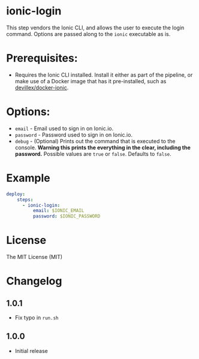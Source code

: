 # ionic-login

This step vendors the Ionic CLI, and allows the user to execute the
login command. Options are passed along to the `ionic` executable as is.

# Prerequisites:

* Requires the Ionic CLI installed. Install it either as part of the pipeline, or make use of a Docker image that has it pre-installed, such as [devillex/docker-ionic](https://hub.docker.com/r/devillex/docker-ionic/).

# Options:

* `email` - Email used to sign in on Ionic.io.
* `password` - Password used to sign in on Ionic.io.
* `debug` - (Optional) Prints out the command that is executed to the console. **Warning this prints the everything in the clear, including the password.** Possible values are `true` or `false`. Defaults to `false`.

# Example

```yml
deploy:
    steps:
      - ionic-login:
          email: $IONIC_EMAIL
          password: $IONIC_PASSWORD
```

# License

The MIT License (MIT)

# Changelog

## 1.0.1

- Fix typo in `run.sh`

## 1.0.0

- Initial release
